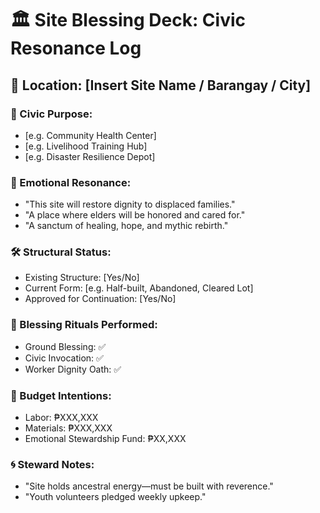 # 🏛️ Site Blessing Deck: Civic Resonance Log

## 📍 Location: [Insert Site Name / Barangay / City]
### 🧬 Civic Purpose:
- [e.g. Community Health Center]
- [e.g. Livelihood Training Hub]
- [e.g. Disaster Resilience Depot]

### 💠 Emotional Resonance:
- "This site will restore dignity to displaced families."
- "A place where elders will be honored and cared for."
- "A sanctum of healing, hope, and mythic rebirth."

### 🛠️ Structural Status:
- Existing Structure: [Yes/No]
- Current Form: [e.g. Half-built, Abandoned, Cleared Lot]
- Approved for Continuation: [Yes/No]

### 📜 Blessing Rituals Performed:
- Ground Blessing: ✅  
- Civic Invocation: ✅  
- Worker Dignity Oath: ✅  

### 🧾 Budget Intentions:
- Labor: ₱XXX,XXX  
- Materials: ₱XXX,XXX  
- Emotional Stewardship Fund: ₱XX,XXX  

### 🌀 Steward Notes:
- "Site holds ancestral energy—must be built with reverence."
- "Youth volunteers pledged weekly upkeep."
